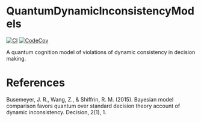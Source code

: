 # QuantumDynamicInconsistencyModels

[![CI](https://github.com/itsdfish/DynamicInconsistencyModels.jl/actions/workflows/CI.yml/badge.svg)](https://github.com/itsdfish/DynamicInconsistencyModels.jl/actions/workflows/CI.yml) [![CodeCov][codecov-img]][codecov-url] 

[codecov-img]: https://codecov.io/github/itsdfish/DynamicInconsistencyModels.jl/badge.svg?branch=main
[codecov-url]: https://codecov.io/github/itsdfish/DynamicInconsistencyModels.jl?branch=main


A quantum cognition model of violations of dynamic consistency in decision making.

# References 

Busemeyer, J. R., Wang, Z., & Shiffrin, R. M. (2015). Bayesian model comparison favors quantum over standard decision theory account of dynamic inconsistency. Decision, 2(1), 1.
